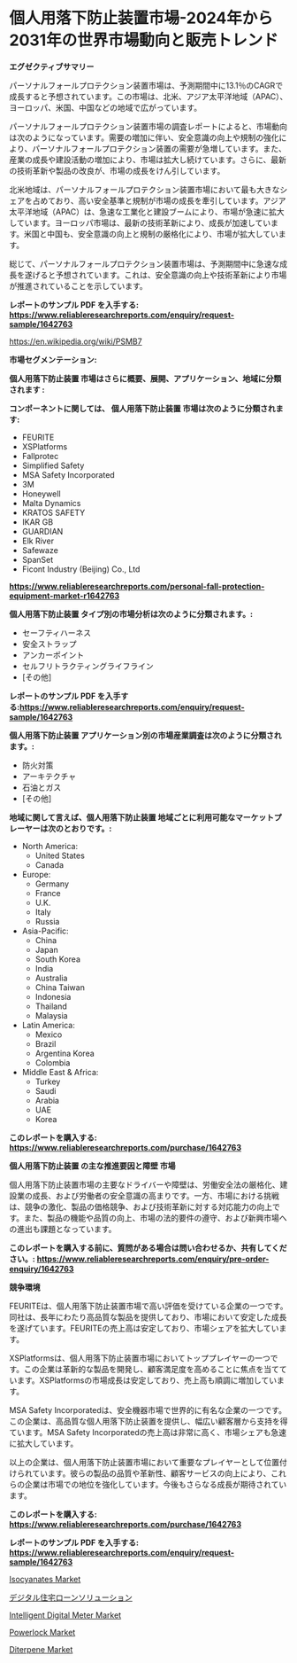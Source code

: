 <p><h1>個人用落下防止装置市場-2024年から2031年の世界市場動向と販売トレンド</h1></p><p><strong>エグゼクティブサマリー</strong></p>
<p><p>パーソナルフォールプロテクション装置市場は、予測期間中に13.1％のCAGRで成長すると予想されています。この市場は、北米、アジア太平洋地域（APAC）、ヨーロッパ、米国、中国などの地域で広がっています。</p><p>パーソナルフォールプロテクション装置市場の調査レポートによると、市場動向は次のようになっています。需要の増加に伴い、安全意識の向上や規制の強化により、パーソナルフォールプロテクション装置の需要が急増しています。また、産業の成長や建設活動の増加により、市場は拡大し続けています。さらに、最新の技術革新や製品の改良が、市場の成長をけん引しています。</p><p>北米地域は、パーソナルフォールプロテクション装置市場において最も大きなシェアを占めており、高い安全基準と規制が市場の成長を牽引しています。アジア太平洋地域（APAC）は、急速な工業化と建設ブームにより、市場が急速に拡大しています。ヨーロッパ市場は、最新の技術革新により、成長が加速しています。米国と中国も、安全意識の向上と規制の厳格化により、市場が拡大しています。</p><p>総じて、パーソナルフォールプロテクション装置市場は、予測期間中に急速な成長を遂げると予想されています。これは、安全意識の向上や技術革新により市場が推進されていることを示しています。</p></p>
<p><strong>レポートのサンプル PDF を入手する: <a href="https://www.reliableresearchreports.com/enquiry/request-sample/1642763">https://www.reliableresearchreports.com/enquiry/request-sample/1642763</a></strong></p>
<p><a href="https://en.wikipedia.org/wiki/PSMB7">https://en.wikipedia.org/wiki/PSMB7</a></p>
<p><strong>市場セグメンテーション:</strong></p>
<p><strong> 個人用落下防止装置 市場はさらに概要、展開、アプリケーション、地域に分類されます :</strong></p>
<p><strong>コンポーネントに関しては、 個人用落下防止装置 市場は次のように分類されます:</strong></p>
<p><ul><li>FEURITE</li><li>XSPlatforms</li><li>Fallprotec</li><li>Simplified Safety</li><li>MSA Safety Incorporated</li><li>3M</li><li>Honeywell</li><li>Malta Dynamics</li><li>KRATOS SAFETY</li><li>IKAR GB</li><li>GUARDIAN</li><li>Elk River</li><li>Safewaze</li><li>SpanSet</li><li>Ficont Industry (Beijing) Co., Ltd</li></ul></p>
<p><strong><a href="https://www.reliableresearchreports.com/personal-fall-protection-equipment-market-r1642763">https://www.reliableresearchreports.com/personal-fall-protection-equipment-market-r1642763</a></strong></p>
<p><strong> 個人用落下防止装置 タイプ別の市場分析は次のように分類されます。:</strong></p>
<p><ul><li>セーフティハーネス</li><li>安全ストラップ</li><li>アンカーポイント</li><li>セルフリトラクティングライフライン</li><li>[その他]</li></ul></p>
<p><strong>レポートのサンプル PDF を入手する:<a href="https://www.reliableresearchreports.com/enquiry/request-sample/1642763">https://www.reliableresearchreports.com/enquiry/request-sample/1642763</a></strong></p>
<p><strong> 個人用落下防止装置 アプリケーション別の市場産業調査は次のように分類されます。:</strong></p>
<p><ul><li>防火対策</li><li>アーキテクチャ</li><li>石油とガス</li><li>[その他]</li></ul></p>
<p><strong>地域に関して言えば、個人用落下防止装置 地域ごとに利用可能なマーケットプレーヤーは次のとおりです。:</strong></p>
<p><ul>
    <li>
        North America:
        <ul>
            <li>United States</li>
            <li>Canada</li>
        </ul>
    </li>
    <li>
        Europe:
        <ul>
            <li>Germany</li>
            <li>France</li>
            <li>U.K.</li>
            <li>Italy</li>
            <li>Russia</li>
        </ul>
    </li>
    <li>
        Asia-Pacific:
        <ul>
            <li>China</li>
            <li>Japan</li>
            <li>South Korea</li>
            <li>India</li>
            <li>Australia</li>
            <li>China Taiwan</li>
            <li>Indonesia</li>
            <li>Thailand</li>
            <li>Malaysia</li>
        </ul>
    </li>
    <li>
        Latin America:
        <ul>
            <li>Mexico</li>
            <li>Brazil</li>
            <li>Argentina Korea</li>
            <li>Colombia</li>
        </ul>
    </li>
    <li>
        Middle East & Africa:
        <ul>
            <li>Turkey</li>
            <li>Saudi</li>
            <li>Arabia</li>
            <li>UAE</li>
            <li>Korea</li>
        </ul>
    </li>
    </ul></p>
<p><strong>このレポートを購入する: <a href="https://www.reliableresearchreports.com/purchase/1642763">https://www.reliableresearchreports.com/purchase/1642763</a></strong></p>
<p><strong>個人用落下防止装置 の主な推進要因と障壁 市場</strong></p>
<p><p>個人用落下防止装置市場の主要なドライバーや障壁は、労働安全法の厳格化、建設業の成長、および労働者の安全意識の高まりです。一方、市場における挑戦は、競争の激化、製品の価格競争、および技術革新に対する対応能力の向上です。また、製品の機能や品質の向上、市場の法的要件の遵守、および新興市場への進出も課題となっています。</p></p>
<p><strong>このレポートを購入する前に、質問がある場合は問い合わせるか、共有してください。: <a href="https://www.reliableresearchreports.com/enquiry/pre-order-enquiry/1642763">https://www.reliableresearchreports.com/enquiry/pre-order-enquiry/1642763</a></strong></p>
<p><strong>競争環境</strong></p>
<p><p>FEURITEは、個人用落下防止装置市場で高い評価を受けている企業の一つです。同社は、長年にわたり高品質な製品を提供しており、市場において安定した成長を遂げています。FEURITEの売上高は安定しており、市場シェアを拡大しています。</p><p>XSPlatformsは、個人用落下防止装置市場においてトッププレイヤーの一つです。この企業は革新的な製品を開発し、顧客満足度を高めることに焦点を当てています。XSPlatformsの市場成長は安定しており、売上高も順調に増加しています。</p><p>MSA Safety Incorporatedは、安全機器市場で世界的に有名な企業の一つです。この企業は、高品質な個人用落下防止装置を提供し、幅広い顧客層から支持を得ています。MSA Safety Incorporatedの売上高は非常に高く、市場シェアも急速に拡大しています。</p><p>以上の企業は、個人用落下防止装置市場において重要なプレイヤーとして位置付けられています。彼らの製品の品質や革新性、顧客サービスの向上により、これらの企業は市場での地位を強化しています。今後もさらなる成長が期待されています。</p></p>
<p><strong>このレポートを購入する: <a href="https://www.reliableresearchreports.com/purchase/1642763">https://www.reliableresearchreports.com/purchase/1642763</a></strong></p>
<p><strong>レポートのサンプル PDF を入手する: <a href="https://www.reliableresearchreports.com/enquiry/request-sample/1642763">https://www.reliableresearchreports.com/enquiry/request-sample/1642763</a></strong><strong></strong></p>
<p><p><a href="https://www.linkedin.com/pulse/isocyanates-market-size-share-trends-analysis-report-end-dfbbe">Isocyanates Market</a></p><p><a href="https://medium.com/@rudysimonis2023/%E3%83%87%E3%82%B8%E3%82%BF%E3%83%AB%E6%8A%B5%E5%BD%93%E3%83%AD%E3%83%BC%E3%83%B3%E3%82%BD%E3%83%AA%E3%83%A5%E3%83%BC%E3%82%B7%E3%83%A7%E3%83%B3%E5%B8%82%E5%A0%B4%E3%81%AE%E8%A6%8F%E6%A8%A1-%E6%88%90%E9%95%B7-%E5%B8%82%E5%A0%B4%E3%82%BB%E3%82%B0%E3%83%A1%E3%83%B3%E3%83%86%E3%83%BC%E3%82%B7%E3%83%A7%E3%83%B3%E3%81%8A%E3%82%88%E3%81%B3%E5%9C%B0%E5%9F%9F%E6%83%85%E5%A0%B1%E3%81%AB%E3%82%88%E3%82%8B%E7%94%A3%E6%A5%AD%E5%88%86%E6%9E%90-2031%E5%B9%B4%E3%81%BE%E3%81%A7%E3%81%AE%E4%BA%88%E6%B8%AC-af4376f99930">デジタル住宅ローンソリューション</a></p><p><a href="https://issuu.com/reportprime-2/docs/intelligent-digital-meter-market-size-2030.pptx">Intelligent Digital Meter Market</a></p><p><a href="https://github.com/Shjsi3663/Market-Research-Report-List-1/blob/main/powerlock-market.md">Powerlock Market</a></p><p><a href="https://www.linkedin.com/pulse/diterpene-industry-analysis-report-its-market-size-growing-chtnf">Diterpene Market</a></p></p>